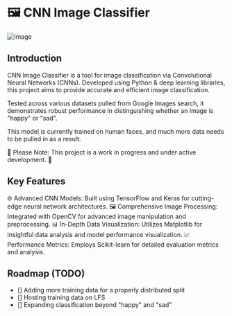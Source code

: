 # 🖼️ CNN Image Classifier

![image](https://github.com/jasonsaini/Image-Classification-with-CNN/assets/69808698/dd00903e-0f9d-43b0-94d3-9c7abdb0fa50)

## Introduction

CNN Image Classifier is a tool for image classification via Convolutional Neural Networks (CNNs). 
Developed using Python & deep learning libraries, this project aims to provide accurate and efficient image classification. 

Tested across various datasets pulled from Google Images search, it demonstrates robust performance in distinguishing whether an image is "happy" or "sad".

This model is currently trained on human faces, and much more data needs to be pulled in as a result.

🚧 Please Note: This project is a work in progress and under active development. 🚧


## Key Features

🌐 Advanced CNN Models: Built using TensorFlow and Keras for cutting-edge neural network architectures.
🖼️ Comprehensive Image Processing: Integrated with OpenCV for advanced image manipulation and preprocessing.
📊 In-Depth Data Visualization: Utilizes Matplotlib for insightful data analysis and model performance visualization.
📈 Performance Metrics: Employs Scikit-learn for detailed evaluation metrics and analysis.

## Roadmap (TODO)
- [] Adding more training data for a properly distributed split
- [] Hosting training data on LFS
- [] Expanding classification beyond "happy" and "sad"
